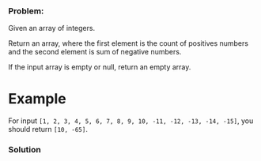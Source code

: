 ### Problem:
<p>Given an array of integers.</p>
<p>Return an array, where the first element is the count of positives numbers and the second element is sum of negative numbers.</p>
<p>If the input array is empty or null, return an empty array.</p>
<h1 id="example">Example</h1>
<p>For input <code>[1, 2, 3, 4, 5, 6, 7, 8, 9, 10, -11, -12, -13, -14, -15]</code>, you should return <code>[10, -65]</code>.</p>

### Solution